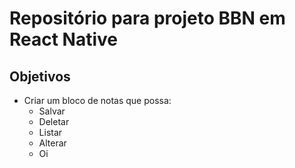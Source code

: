 # Repositório para projeto BBN em React Native

## Objetivos
- Criar um bloco de notas que possa:
  - Salvar
  - Deletar
  - Listar
  - Alterar
  - Oi
